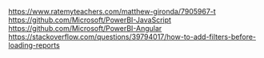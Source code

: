 https://www.ratemyteachers.com/matthew-gironda/7905967-t
https://github.com/Microsoft/PowerBI-JavaScript
https://github.com/Microsoft/PowerBI-Angular
https://stackoverflow.com/questions/39794017/how-to-add-filters-before-loading-reports